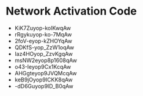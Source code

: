 # Network Activation Code
* KiK7Zuyop-koIKwqAw
* rRgykuyop-ko-7MqAw
* 2foV-eyop-kZHOYqAw
* QDKfS-yop_ZzW1oqAw
* Iaz4HOyop_ZzvKgqAw
* msNW2eyop8p1608qAw
* o43-Ieyop9Cx1KcqAw
* AHGgteyop9JVQMcqAw
* keB9jOyop9ICKK8qAw
* -dD6Guyop9ID_B0qAw